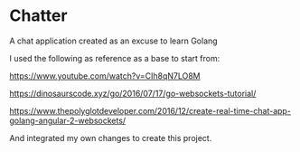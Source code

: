 # Chatter
A chat application created as an excuse to learn Golang

I used the following as reference as a base to start from:

https://www.youtube.com/watch?v=CIh8qN7LO8M

https://dinosaurscode.xyz/go/2016/07/17/go-websockets-tutorial/

https://www.thepolyglotdeveloper.com/2016/12/create-real-time-chat-app-golang-angular-2-websockets/


And integrated my own changes to create this project.
